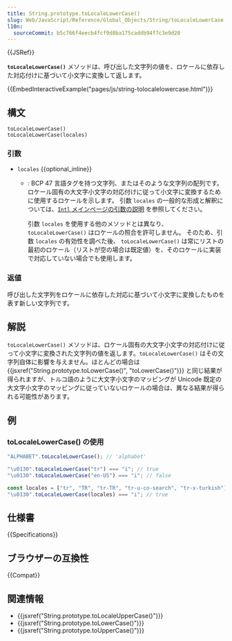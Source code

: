 ```yaml
---
title: String.prototype.toLocaleLowerCase()
slug: Web/JavaScript/Reference/Global_Objects/String/toLocaleLowerCase
l10n:
  sourceCommit: b5c766f4eecb4fcf9d8ba175caddb94f7c3e9d20
---
```


{{JSRef}}

**`toLocaleLowerCase()`** メソッドは、呼び出した文字列の値を、ロケールに依存した対応付けに基づいて小文字に変換して返します。

{{EmbedInteractiveExample("pages/js/string-tolocalelowercase.html")}}

## 構文

```js-nolint
toLocaleLowerCase()
toLocaleLowerCase(locales)
```

### 引数

- `locales` {{optional_inline}}

  - : BCP 47 言語タグを持つ文字列、またはそのような文字列の配列です。 ロケール固有の大文字小文字の対応付けに従って小文字に変換するために使用するロケールを示します。 引数 `locales` の一般的な形成と解釈については、[`Intl` メインページの引数の説明](/ja/docs/Web/JavaScript/Reference/Global_Objects/Intl#locales_引数) を参照してください。

    引数 `locales` を使用する他のメソッドとは異なり、`toLocaleLowerCase()` はロケールの照合を許可しません。 そのため、引数 `locales` の有効性を調べた後、 `toLocaleLowerCase()` は常にリストの最初のロケール（リストが空の場合は既定値）を、そのロケールに実装で対応していない場合でも使用します。

### 返値

呼び出した文字列をロケールに依存した対応に基づいて小文字に変換したものを表す新しい文字列です。

## 解説

`toLocaleLowerCase()` メソッドは、ロケール固有の大文字小文字の対応付けに従って小文字に変換された文字列の値を返します。`toLocaleLowerCase()` はその文字列自体に影響を与えません。ほとんどの場合は {{jsxref("String.prototype.toLowerCase()", "toLowerCase()")}} と同じ結果が得られますが、トルコ語のように大文字小文字のマッピングが Unicode 既定の大文字小文字のマッピングに従っていないロケールの場合は、異なる結果が得られる可能性があります。

## 例

### toLocaleLowerCase() の使用

```js
"ALPHABET".toLocaleLowerCase(); // 'alphabet'

"\u0130".toLocaleLowerCase("tr") === "i"; // true
"\u0130".toLocaleLowerCase("en-US") === "i"; // false

const locales = ["tr", "TR", "tr-TR", "tr-u-co-search", "tr-x-turkish"];
"\u0130".toLocaleLowerCase(locales) === "i"; // true
```

## 仕様書

{{Specifications}}

## ブラウザーの互換性

{{Compat}}

## 関連情報

- {{jsxref("String.prototype.toLocaleUpperCase()")}}
- {{jsxref("String.prototype.toLowerCase()")}}
- {{jsxref("String.prototype.toUpperCase()")}}
